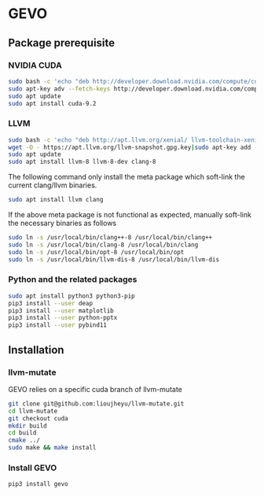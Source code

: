 # GEVO

## Package prerequisite
### NVIDIA CUDA

```bash
sudo bash -c 'echo "deb http://developer.download.nvidia.com/compute/cuda/repos/ubuntu1604/x86_64 /" > /etc/apt/sources.list.d/cuda.list'
sudo apt-key adv --fetch-keys http://developer.download.nvidia.com/compute/cuda/repos/ubuntu1604/x86_64/7fa2af80.pub
sudo apt update
sudo apt install cuda-9.2
```

### LLVM

```bash
sudo bash -c 'echo "deb http://apt.llvm.org/xenial/ llvm-toolchain-xenial main" > /etc/apt/sources.list.d/llvm.list'
wget -O - https://apt.llvm.org/llvm-snapshot.gpg.key|sudo apt-key add -
sudo apt update
sudo apt install llvm-8 llvm-8-dev clang-8
```

The following command only install the meta package which soft-link the current clang/llvm binaries.

```bash
sudo apt install llvm clang
```

If the above meta package is not functional as expected, manually soft-link the necessary binaries as follows

```bash
sudo ln -s /usr/local/bin/clang++-8 /usr/local/bin/clang++
sudo ln -s /usr/local/bin/clang-8 /usr/local/bin/clang
sudo ln -s /usr/local/bin/opt-8 /usr/local/bin/opt
sudo ln -s /usr/local/bin/llvm-dis-8 /usr/local/bin/llvm-dis
```

### Python and the related packages

```bash
sudo apt install python3 python3-pip
pip3 install --user deap
pip3 install --user matplotlib
pip3 install --user python-pptx
pip3 install --user pybind11
```

## Installation
### **llvm-mutate**
GEVO relies on a specific cuda branch of llvm-mutate

```bash
git clone git@github.com:lioujheyu/llvm-mutate.git
cd llvm-mutate
git checkout cuda
mkdir build
cd build
cmake ../
sudo make && make install
```

### Install **GEVO**
```bash
pip3 install gevo
```
